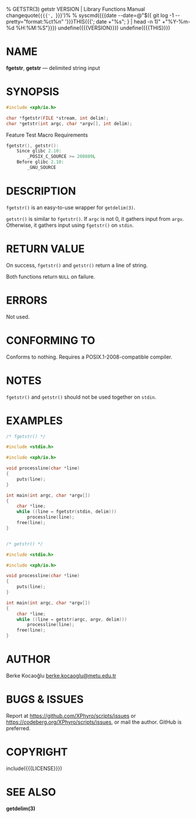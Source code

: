 % GETSTR(3) getstr VERSION | Library Functions Manual
changequote(`{{{', `}}}')%
% syscmd({{{date --date=@"$({ git log -1 --pretty="format:%ct%n" '}}}THIS{{{'; date +"%s"; } | head -n 1)" +"%Y-%m-%d %H:%M:%S"}}})
undefine({{{VERSION}}})
undefine({{{THIS}}})

# NAME

**fgetstr**, **getstr** — delimited string input

# SYNOPSIS

```c
#include <xph/io.h>

char *fgetstr(FILE *stream, int delim);
char *getstr(int argc, char *argv[], int delim);
```

Feature Test Macro Requirements

```c
fgetstr(), getstr():
    Since glibc 2.10:
        _POSIX_C_SOURCE >= 200809L
    Before glibc 2.10:
        _GNU_SOURCE
```

# DESCRIPTION

`fgetstr()` is an easy-to-use wrapper for `getdelim(3)`.

`getstr()` is similar to `fgetstr()`. If `argc` is not 0, it gathers input from
`argv`. Otherwise, it gathers input using `fgetstr()` on `stdin`.

# RETURN VALUE

On success, `fgetstr()` and `getstr()` return a line of string.

Both functions return `NULL` on failure.

# ERRORS

Not used.

# CONFORMING TO

Conforms to nothing. Requires a POSIX.1-2008-compatible compiler.

# NOTES

`fgetstr()` and `getstr()` should not be used together on `stdin`.

# EXAMPLES

```c
/* fgetstr() */

#include <stdio.h>

#include <xph/io.h>

void processline(char *line)
{
    puts(line);
}

int main(int argc, char *argv[])
{
    char *line;
    while ((line = fgetstr(stdin, delim)))
        processline(line);
    free(line);
}


/* getstr() */

#include <stdio.h>

#include <xph/io.h>

void processline(char *line)
{
    puts(line);
}

int main(int argc, char *argv[])
{
    char *line;
    while ((line = getstr(argc, argv, delim)))
        processline(line);
    free(line);
}
```

# AUTHOR

Berke Kocaoğlu <berke.kocaoglu@metu.edu.tr>

# BUGS & ISSUES

Report at <https://github.com/XPhyro/scripts/issues> or
<https://codeberg.org/XPhyro/scripts/issues>, or mail the author.
GitHub is preferred.

# COPYRIGHT

include({{{LICENSE}}})

# SEE ALSO

**getdelim(3)**
